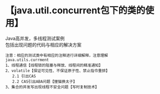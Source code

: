 # 【java.util.concurrent包下的类的使用】

Java高并发，多线程测试案例<br />
包括出现问题的代码与相应的解决方案<br />
```
注意：相应的测试类中有相应的注释进行详细解释，注意理解
java.utils.currment
1、线程通信【线程锁的阻塞与释放、线程间的精准通知】
2、volatile【保证可见性、不保证原子性、禁止指令重排】
   2.1 引出CAS
   2.2 CAS引出ABA问题【狸猫换太子】
3、集合的并发写出现线程不安全问题【写时复制技术】
```
